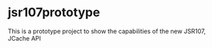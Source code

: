 jsr107prototype
===============

This is a prototype project to show the capabilities of the new JSR107, JCache API

